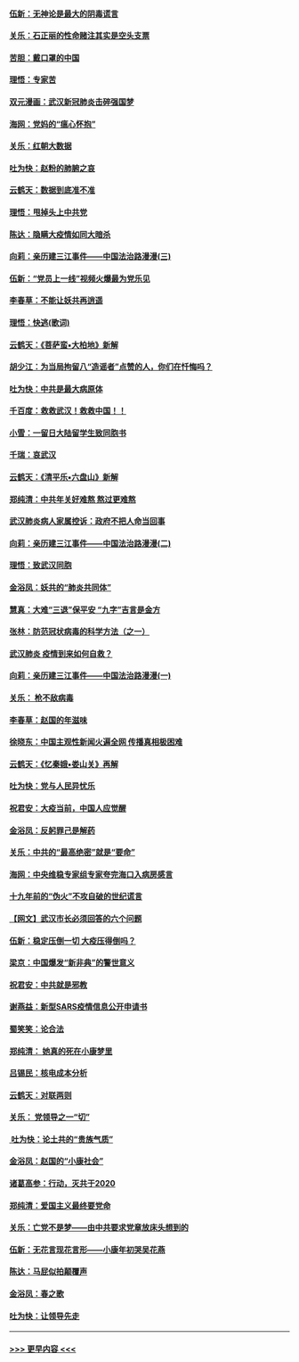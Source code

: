 #### [伍新：无神论是最大的阴毒谎言](../pages/nsc993/n11846129.md?t=02060644) 
#### [关乐：石正丽的性命赌注其实是空头支票](../pages/nsc993/n11846109.md?t=02060644) 
#### [苦胆：戴口罩的中国](../pages/nsc993/n11845576.md?t=02060644) 
#### [理悟：专家苦](../pages/nsc993/n11845564.md?t=02060644) 
#### [双元漫画：武汉新冠肺炎击碎强国梦](../pages/nsc993/n11843320.md?t=02060644) 
#### [海网：党妈的“瘟心怀抱”](../pages/nsc993/n11840740.md?t=02060644) 
#### [关乐：红朝大数据](../pages/nsc993/n11840675.md?t=02060644) 
#### [吐为快：赵粉的肺腑之哀](../pages/nsc993/n11840618.md?t=02060644) 
#### [云鹤天：数据到底准不准](../pages/nsc993/n11840325.md?t=02060644) 
#### [理悟：甩掉头上中共党](../pages/nsc993/n11838826.md?t=02060644) 
#### [陈达：隐瞒大疫情如同大暗杀](../pages/nsc993/n11838771.md?t=02060644) 
#### [向莉：亲历建三江事件——中国法治路漫漫(三)](../pages/nsc993/n11831825.md?t=02060644) 
#### [伍新：“党员上一线”视频火爆最为党乐见](../pages/nsc993/n11838200.md?t=02060644) 
#### [李春草：不能让妖共再逍遥](../pages/nsc993/n11838102.md?t=02060644) 
#### [理悟：快逃(歌词)](../pages/nsc993/n11838083.md?t=02060644) 
#### [云鹤天：《菩萨蛮▪大柏地》新解](../pages/nsc993/n11838059.md?t=02060644) 
#### [胡少江：为当局拘留八“造谣者”点赞的人，你们在忏悔吗？](../pages/nsc993/n11836801.md?t=02060644) 
#### [吐为快：中共是最大病原体](../pages/nsc993/n11836748.md?t=02060644) 
#### [千百度：救救武汉！救救中国！！](../pages/nsc993/n11836145.md?t=02060644) 
#### [小雪：一留日大陆留学生致同胞书](../pages/nsc993/n11834624.md?t=02060644) 
#### [千瑞：哀武汉](../pages/nsc993/n11833647.md?t=02060644) 
#### [云鹤天：《清平乐▪六盘山》新解](../pages/nsc993/n11833611.md?t=02060644) 
#### [郑纯清：中共年关好难熬 熬过更难熬](../pages/nsc993/n11833489.md?t=02060644) 
#### [武汉肺炎病人家属控诉：政府不把人命当回事](../pages/nsc993/n11833205.md?t=02060644) 
#### [向莉：亲历建三江事件——中国法治路漫漫(二)](../pages/nsc993/n11829102.md?t=02060644) 
#### [理悟：致武汉同胞](../pages/nsc993/n11831522.md?t=02060644) 
#### [金浴凤：妖共的“肺炎共同体”](../pages/nsc993/n11829448.md?t=02060644) 
#### [慧真：大难“三退”保平安 “九字”吉言是金方](../pages/nsc993/n11829501.md?t=02060644) 
#### [张林：防范冠状病毒的科学方法（之一）](../pages/nsc993/n11828618.md?t=02060644) 
#### [武汉肺炎 疫情到来如何自救？](../pages/nsc993/n11827632.md?t=02060644) 
#### [向莉：亲历建三江事件——中国法治路漫漫(一)](../pages/nsc993/n11827190.md?t=02060644) 
#### [关乐： 枪不敌病毒](../pages/nsc993/n11826746.md?t=02060644) 
#### [李春草：赵国的年滋味](../pages/nsc993/n11826321.md?t=02060644) 
#### [徐晓东：中国主观性新闻火遍全网 传播真相极困难](../pages/nsc993/n11826508.md?t=02060644) 
#### [云鹤天：《忆秦娥▪娄山关》再解](../pages/nsc993/n11824682.md?t=02060644) 
#### [吐为快：党与人民异忧乐](../pages/nsc993/n11824660.md?t=02060644) 
#### [祝君安：大疫当前，中国人应觉醒](../pages/nsc993/n11821946.md?t=02060644) 
#### [金浴凤：反躬罪己是解药](../pages/nsc993/n11820280.md?t=02060644) 
#### [关乐：中共的“最高绝密”就是“要命”](../pages/nsc993/n11816946.md?t=02060644) 
#### [海网：中央维稳专家组专家夸完海口入病房感言](../pages/nsc993/n11815138.md?t=02060644) 
#### [十九年前的“伪火”不攻自破的世纪谎言](../pages/nsc993/n11813238.md?t=02060644) 
#### [【网文】武汉市长必须回答的六个问题](../pages/nsc993/n11813848.md?t=02060644) 
#### [伍新：稳定压倒一切 大疫压得倒吗？](../pages/nsc993/n11812634.md?t=02060644) 
#### [梁京：中国爆发“新非典”的警世意义](../pages/nsc993/n11812554.md?t=02060644) 
#### [祝君安：中共就是邪教](../pages/nsc993/n11812431.md?t=02060644) 
#### [谢燕益：新型SARS疫情信息公开申请书](../pages/nsc993/n11808840.md?t=02060644) 
#### [蜀笑笑：论合法](../pages/nsc993/n11808064.md?t=02060644) 
#### [郑纯清： 她真的死在小康梦里](../pages/nsc993/n11806623.md?t=02060644) 
#### [吕锡民：核电成本分析](../pages/nsc993/n11806284.md?t=02060644) 
#### [云鹤天：对联两则](../pages/nsc993/n11805957.md?t=02060644) 
#### [关乐： 党领导之一“切”](../pages/nsc993/n11804505.md?t=02060644) 
#### [ 吐为快：论土共的“贵族气质”](../pages/nsc993/n11804490.md?t=02060644) 
#### [金浴凤：赵国的“小康社会”](../pages/nsc993/n11804452.md?t=02060644) 
#### [诸葛高参：行动，灭共于2020](../pages/nsc993/n11804120.md?t=02060644) 
#### [郑纯清：爱国主义最终要党命](../pages/nsc993/n11802197.md?t=02060644) 
#### [关乐：亡党不是梦——由中共要求党章放床头想到的](../pages/nsc993/n11802156.md?t=02060644) 
#### [伍新：无花言现花言形——小康年初哭吴花燕](../pages/nsc993/n11800044.md?t=02060644) 
#### [陈达：马屁似拍颠覆声](../pages/nsc993/n11800010.md?t=02060644) 
#### [金浴凤：春之歌](../pages/nsc993/n11797687.md?t=02060644) 
#### [吐为快：让领导先走](../pages/nsc993/n11797512.md?t=02060644) 

----
#### [ >>> 更早内容 <<< ](../indexes/nsc993-earlier.md)
